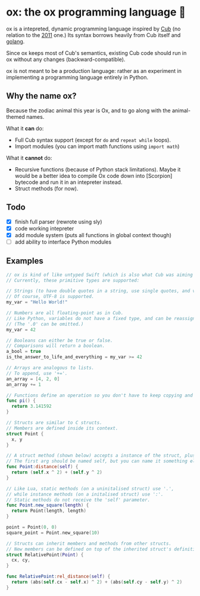 # ox: the ox programming language 🐂

ox is a intepreted, dynamic programming language inspired by [Cub] (no relation to the [2011] one.)
Its syntax borrows heavily from Cub itself and [golang].

Since ox keeps most of Cub's semantics, existing Cub code should run in ox without any changes (backward-compatible).

ox is not meant to be a production language: rather as an experiment in implementing a programming language entirely in Python.

## Why the name ox?

Because the zodiac animal this year is Ox, and to go along with the animal-themed names.

What it **can** do:

* Full Cub syntax support (except for `do` and `repeat while` loops).
* Import modules (you can import math functions using `import math`)

What it **cannot** do:

* Recursive functions (because of Python stack limitations).
  Maybe it would be a better idea to compile Ox code down into [Scorpion] bytecode and run it in an intepreter instead.
* Struct methods (for now).

## Todo

- [x] finish full parser (rewrote using sly)
- [x] code working intepreter 
- [x] add module system (puts all functions in global context though)
- [ ] add ability to interface Python modules

## Examples

```swift
// ox is kind of like untyped Swift (which is also what Cub was aiming for).
// Currently, these primitive types are supported:

// Strings (to have double quotes in a string, use single quotes, and vice versa.)
// Of course, UTF-8 is supported.
my_var = "Hello World!"

// Numbers are all floating-point as in Cub.
// Like Python, variables do not have a fixed type, and can be reassigned.
// (The '.0' can be omitted.)
my_var = 42

// Booleans can either be true or false.
// Comparisons will return a boolean.
a_bool = true
is_the_answer_to_life_and_everything = my_var >= 42

// Arrays are analogous to lists.
// To append, use '+='.
an_array = [4, 2, 0]
an_array += 1

// Functions define an operation so you don't have to keep copying and pasting the same section of code.
func pi() {
  return 3.141592
}

// Structs are similar to C structs.
// Members are defined inside its context.
struct Point {
  x, y
}

// A struct method (shown below) accepts a instance of the struct, plus any other parameter.
// The first arg should be named self, but you can name it something else.
func Point:distance(self) {
  return (self.x ^ 2) + (self.y ^ 2)
}

// Like Lua, static methods (on a uninitalised struct) use '.',
// while instance methods (on a initalised struct) use ':'.
// Static methods do not receive the 'self' parameter.
func Point.new_square(length) {
  return Point(length, length)
}

point = Point(0, 0)
square_point = Point.new_square(10)

// Structs can inherit members and methods from other structs.
// New members can be defined on top of the inherited struct's definition.
struct RelativePoint(Point) {
  cx, cy,
}

func RelativePoint:rel_distance(self) {
  return (abs(self.cx - self.x) ^ 2) + (abs(self.cy - self.y) ^ 2)
}
```

[2011]: https://en.wikipedia.org/wiki/Ox_(programming_language)
[Cub]: https://github.com/louisdh/cub
[golang]: https://golang.org
